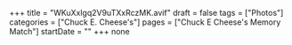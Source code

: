 +++
title = "WKuXxlgq2V9uTXxRczMK.avif"
draft = false
tags = ["Photos"]
categories = ["Chuck E. Cheese's"]
pages = ["Chuck E Cheese's Memory Match"]
startDate = ""
+++
none
